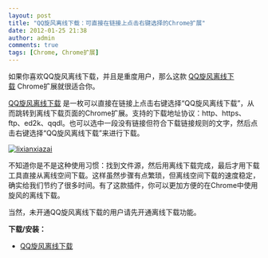 ```yaml
---
layout: post
title: "QQ旋风离线下载：可直接在链接上点击右键选择的Chrome扩展"
date: 2012-01-25 21:38
author: admin
comments: true
tags: [Chrome, Chrome扩展]
---
```

如果你喜欢QQ旋风离线下载，并且是重度用户，那么这款 <a href="https://chrome.google.com/webstore/detail/bgkklmcjpkcljpkfjofghoahkoanfjko?hl=zh-CN" target="_blank">QQ旋风离线下载</a> Chrome扩展就很适合你。

<a href="https://chrome.google.com/webstore/detail/bgkklmcjpkcljpkfjofghoahkoanfjko?hl=zh-CN" target="_blank">QQ旋风离线下载</a> 是一枚可以直接在链接上点击右键选择“QQ旋风离线下载”，从而跳转到离线下载页面的Chrome扩展。支持的下载地址协议：http、https、ftp、ed2k、qqdl。也可以选中一段没有链接但符合下载链接规则的文字，然后点击右键选择“QQ旋风离线下载”来进行下载。

<a href="http://img.chromi.org/2012/01/lixianxiazai.png">![](http://img.chromi.org/2012/01/lixianxiazai.png "lixianxiazai")</a>

不知道你是不是这种使用习惯：找到文件源，然后用离线下载完成，最后才用下载工具直接从离线空间下载。这样虽然步骤有点繁琐，但离线空间下载的速度稳定，确实给我们节约了很多时间。有了这款插件，你可以更加方便的在Chrome中使用旋风的离线下载。

当然，未开通QQ旋风离线下载的用户请先开通离线下载功能。

**下载/安装：**


*   <a href="https://chrome.google.com/webstore/detail/bgkklmcjpkcljpkfjofghoahkoanfjko?hl=zh-CN" target="_blank">QQ旋风离线下载</a>
